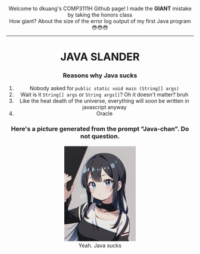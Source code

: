 <center>
<br>
Welcome to dkuang's COMP3111H Github page!
I made the <b>GIANT</b> mistake by taking the honors class
<br>
How giant? About the size of the error log output of my first Java program 
<br>
😳😳😳
<br>
<hr>
<h1>JAVA SLANDER</h1>
<h3>Reasons why Java sucks</h3>
<ol>
<li>Nobody asked for <code>public static void main (String[] args)</code></li>
<li>Wait is it <code>String[] args</code> or <code>String args[]</code>? Oh it doesn't matter? bruh</li>
<li>Like the heat death of the universe, everything will soon be written in javascript anyway</li>
<li>Oracle</li>
</ol>
<h3>Here's a picture generated from the prompt "Java-chan". Do not question.</h3>
<img src="weeb.jpg" width="192" alt="weeb">
<br>
Yeah. Java sucks

</center>